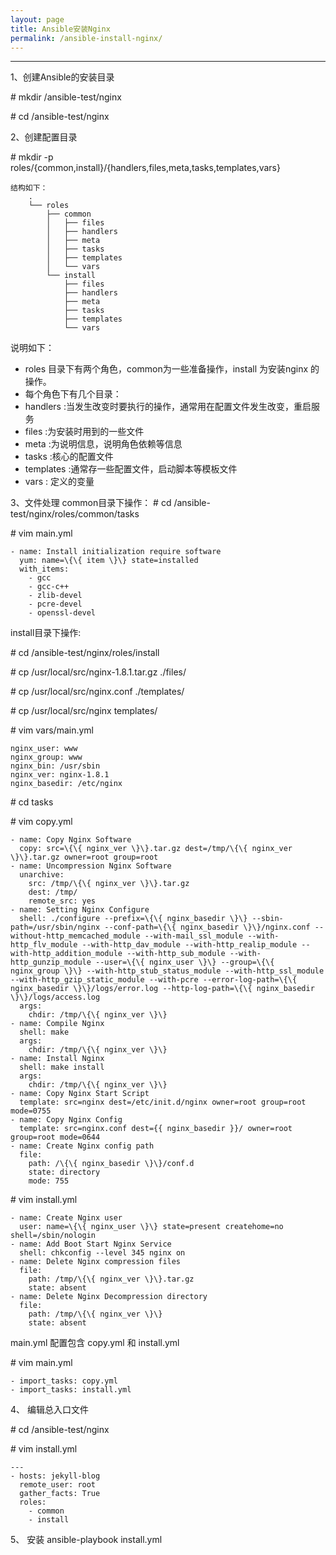 ```yaml
---
layout: page
title: Ansible安装Nginx 
permalink: /ansible-install-nginx/
---
```

 
-------
1、创建Ansible的安装目录  

\# mkdir /ansible-test/nginx  

\# cd /ansible-test/nginx  


2、创建配置目录  

\# mkdir -p roles/{common,install}/{handlers,files,meta,tasks,templates,vars}  
  
```
结构如下：
    .
    └── roles
        ├── common
        │   ├── files
        │   ├── handlers
        │   ├── meta
        │   ├── tasks
        │   ├── templates
        │   └── vars
        └── install
            ├── files
            ├── handlers
            ├── meta
            ├── tasks
            ├── templates
            └── vars   
```                    
说明如下：                
* roles 目录下有两个角色，common为一些准备操作，install 为安装nginx 的操作。
* 每个角色下有几个目录：
* handlers :当发生改变时要执行的操作，通常用在配置文件发生改变，重启服务
* files :为安装时用到的一些文件
* meta :为说明信息，说明角色依赖等信息
* tasks :核心的配置文件
* templates :通常存一些配置文件，启动脚本等模板文件
* vars : 定义的变量

3、文件处理
common目录下操作：
\# cd /ansible-test/nginx/roles/common/tasks  

\# vim main.yml  

```
- name: Install initialization require software
  yum: name=\{\{ item \}\} state=installed
  with_items:
    - gcc
    - gcc-c++
    - zlib-devel
    - pcre-devel
    - openssl-devel
```
install目录下操作:  

\# cd /ansible-test/nginx/roles/install  

\# cp /usr/local/src/nginx-1.8.1.tar.gz ./files/  
 
\# cp /usr/local/src/nginx.conf ./templates/  

\# cp /usr/local/src/nginx templates/  

\# vim vars/main.yml  

```
nginx_user: www
nginx_group: www
nginx_bin: /usr/sbin
nginx_ver: nginx-1.8.1
nginx_basedir: /etc/nginx
```

\# cd tasks  

\# vim copy.yml  

```
- name: Copy Nginx Software
  copy: src=\{\{ nginx_ver \}\}.tar.gz dest=/tmp/\{\{ nginx_ver \}\}.tar.gz owner=root group=root
- name: Uncompression Nginx Software
  unarchive: 
    src: /tmp/\{\{ nginx_ver \}\}.tar.gz
    dest: /tmp/
    remote_src: yes
- name: Setting Nginx Configure
  shell: ./configure --prefix=\{\{ nginx_basedir \}\} --sbin-path=/usr/sbin/nginx --conf-path=\{\{ nginx_basedir \}\}/nginx.conf --without-http_memcached_module --with-mail_ssl_module --with-http_flv_module --with-http_dav_module --with-http_realip_module --with-http_addition_module --with-http_sub_module --with-http_gunzip_module --user=\{\{ nginx_user \}\} --group=\{\{ nginx_group \}\} --with-http_stub_status_module --with-http_ssl_module --with-http_gzip_static_module --with-pcre --error-log-path=\{\{ nginx_basedir \}\}/logs/error.log --http-log-path=\{\{ nginx_basedir \}\}/logs/access.log
  args:
    chdir: /tmp/\{\{ nginx_ver \}\}
- name: Compile Nginx
  shell: make
  args:
    chdir: /tmp/\{\{ nginx_ver \}\}
- name: Install Nginx
  shell: make install
  args:
    chdir: /tmp/\{\{ nginx_ver \}\}
- name: Copy Nginx Start Script
  template: src=nginx dest=/etc/init.d/nginx owner=root group=root mode=0755
- name: Copy Nginx Config
  template: src=nginx.conf dest={{ nginx_basedir }}/ owner=root group=root mode=0644
- name: Create Nginx config path
  file: 
    path: /\{\{ nginx_basedir \}\}/conf.d
    state: directory
    mode: 755
```

\# vim install.yml  
 
```
- name: Create Nginx user
  user: name=\{\{ nginx_user \}\} state=present createhome=no shell=/sbin/nologin
- name: Add Boot Start Nginx Service
  shell: chkconfig --level 345 nginx on
- name: Delete Nginx compression files
  file: 
    path: /tmp/\{\{ nginx_ver \}\}.tar.gz
    state: absent
- name: Delete Nginx Decompression directory
  file: 
    path: /tmp/\{\{ nginx_ver \}\}
    state: absent
```

main.yml 配置包含 copy.yml 和 install.yml  

\# vim main.yml  

```
- import_tasks: copy.yml
- import_tasks: install.yml
```
4、 编辑总入口文件  

\# cd /ansible-test/nginx  

\# vim install.yml  

```
---
- hosts: jekyll-blog
  remote_user: root
  gather_facts: True
  roles:
    - common
    - install
```
5、 安装
ansible-playbook install.yml

